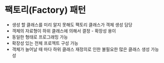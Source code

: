# 팩토리(Factory) 패턴

- 생성 할 클래스를 미리 알지 못해도 팩토리 클래스가 객체 생성 담당
- 객체의 자료형이 하위 클래스에 의해서 결정 - 확장성 용이
- 동일한 형태로 프로그래밍 가능
- 확장성 있는 전체 프로젝트 구성 가능
- 객체가 늘어날 때 마다 하위 클래스 재정의로 인한 불필요한 많은 클래스 생성 가능성